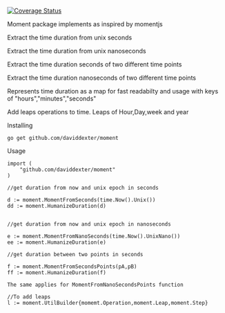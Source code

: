 [![Coverage Status](https://coveralls.io/repos/github/daviddexter/moment/badge.svg?branch=master)](https://coveralls.io/github/daviddexter/moment?branch=master)

Moment package implements as inspired by momentjs

Extract the time duration from unix seconds

Extract the time duration from unix nanoseconds

Extract the time duration seconds of two different time points

Extract the time duration nanoseconds of two different time points

Represents time duration as a map for fast readabilty and usage
with keys of "hours","minutes","seconds"

Add leaps operations to time. Leaps of Hour,Day,week and year

Installing

    go get github.com/daviddexter/moment

Usage

    import (
	    "github.com/daviddexter/moment"
    )

    //get duration from now and unix epoch in seconds

    d := moment.MomentFromSeconds(time.Now().Unix())
    dd := moment.HumanizeDuration(d)


    //get duration from now and unix epoch in nanoseconds

    e := moment.MomentFromNanoSeconds(time.Now().UnixNano())
    ee := moment.HumanizeDuration(e)

    //get duration between two points in seconds

    f := moment.MomentFromSecondsPoints(pA,pB)
    ff := moment.HumanizeDuration(f)

    The same applies for MomentFromNanoSecondsPoints function

    //To add leaps
    l := moment.UtilBuilder{momemt.Operation,moment.Leap,moment.Step}

